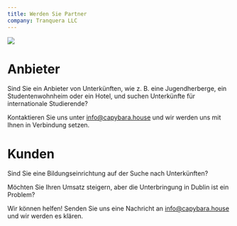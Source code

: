 ```yaml
---
title: Werden Sie Partner
company: Tranquera LLC
---
```


![](/images/dublin.jpg)

# Anbieter

Sind Sie ein Anbieter von Unterkünften, wie z. B. eine Jugendherberge, ein Studentenwohnheim oder ein Hotel, und suchen Unterkünfte für internationale Studierende?

Kontaktieren Sie uns unter info@capybara.house und wir werden uns mit Ihnen in Verbindung setzen.


# Kunden

Sind Sie eine Bildungseinrichtung auf der Suche nach Unterkünften?

Möchten Sie Ihren Umsatz steigern, aber die Unterbringung in Dublin ist ein Problem?

Wir können helfen! Senden Sie uns eine Nachricht an info@capybara.house und wir werden es klären.